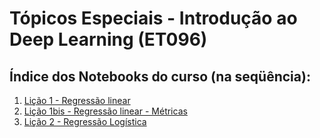 # Tópicos Especiais - Introdução ao Deep Learning (ET096)

## Índice dos Notebooks do curso (na seqüência):

1. [Lição 1 - Regressão linear](Licao1_RegressaoLinear.ipynb)
2. [Lição 1bis - Regressão linear - Métricas](Licao1bis_RegressaoLinear.ipynb)
3. [Lição 2 - Regressão Logística](Licao2_RegressaoLogistica.ipynb)
